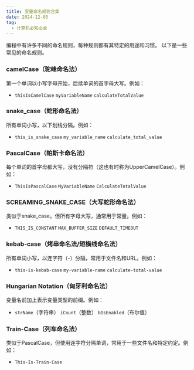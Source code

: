 ```yaml
---
title: 变量命名规则合集
date: 2024-12-05
tag:
  - 计算机必知必会
---
```


编程中有许多不同的命名规则，每种规则都有其特定的用途和习惯。
以下是一些常见的命名规则。

### camelCase（驼峰命名法）

第一个单词以小写字母开始，后续单词的首字母大写。例如：

- `thisIsCamelCase` `myVariableName` `calculateTotalValue`

### snake_case（蛇形命名法）

所有单词小写，以下划线分隔。例如：

- `this_is_snake_case` `my_variable_name` `calculate_total_value`

### PascalCase（帕斯卡命名法）

每个单词的首字母都大写，没有分隔符（这也有时称为UpperCamelCase）。例如：

- `ThisIsPascalCase` `MyVariableName` `CalculateTotalValue`

### SCREAMING_SNAKE_CASE（大写蛇形命名法）

类似于snake_case，但所有字母大写，通常用于常量。例如：

- `THIS_IS_CONSTANT` `MAX_BUFFER_SIZE` `DEFAULT_TIMEOUT`

### kebab-case（烤串命名法/短横线命名法）

所有单词小写，以连字符（-）分隔，常用于文件名和URL。例如：

- `this-is-kebab-case` `my-variable-name` `calculate-total-value`

### Hungarian Notation（匈牙利命名法）

变量名前加上表示变量类型的前缀。例如：

- `strName`（字符串） `iCount`（整数） `bIsEnabled`（布尔值）

### Train-Case（列车命名法）

类似于PascalCase，但使用连字符分隔单词，常用于一些文件名和特定约定。例如：

- `This-Is-Train-Case`
